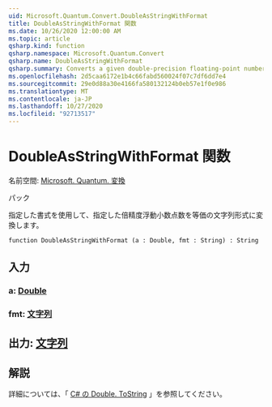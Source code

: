 ```yaml
---
uid: Microsoft.Quantum.Convert.DoubleAsStringWithFormat
title: DoubleAsStringWithFormat 関数
ms.date: 10/26/2020 12:00:00 AM
ms.topic: article
qsharp.kind: function
qsharp.namespace: Microsoft.Quantum.Convert
qsharp.name: DoubleAsStringWithFormat
qsharp.summary: Converts a given double-precision floating-point number to an equivalent string representation, using the given format.
ms.openlocfilehash: 2d5caa6172e1b4c66fabd560024f07c7df6dd7e4
ms.sourcegitcommit: 29e0d88a30e4166fa580132124b0eb57e1f0e986
ms.translationtype: MT
ms.contentlocale: ja-JP
ms.lasthandoff: 10/27/2020
ms.locfileid: "92713517"
---
```

# <a name="doubleasstringwithformat-function"></a>DoubleAsStringWithFormat 関数

名前空間: [Microsoft. Quantum. 変換](xref:Microsoft.Quantum.Convert)

パック [](https://nuget.org/packages/)


指定した書式を使用して、指定した倍精度浮動小数点数を等価の文字列形式に変換します。

```qsharp
function DoubleAsStringWithFormat (a : Double, fmt : String) : String
```


## <a name="input"></a>入力

### <a name="a--double"></a>a: [Double](xref:microsoft.quantum.lang-ref.double)




### <a name="fmt--string"></a>fmt: [文字列](xref:microsoft.quantum.lang-ref.string)





## <a name="output--string"></a>出力: [文字列](xref:microsoft.quantum.lang-ref.string)



## <a name="remarks"></a>解説

詳細については、「 [C# の Double. ToString](https://docs.microsoft.com/dotnet/api/system.double.tostring?view=netframework-4.7.1#System_Double_ToString_System_String_) 」を参照してください。
